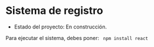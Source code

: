 <H1> Sistema de registro</H1>


- Estado del proyecto: En construcción.

 Para ejecutar el sistema, debes poner:
       ``` npm install react```
